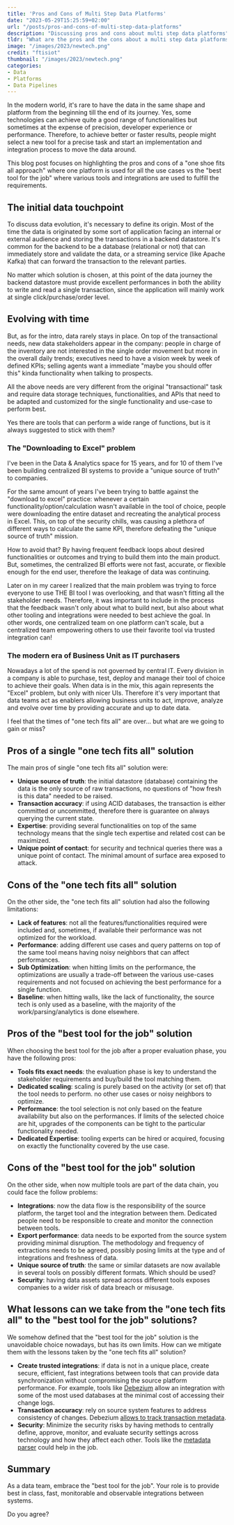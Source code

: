 ```yaml
---
title: 'Pros and Cons of Multi Step Data Platforms'
date: "2023-05-29T15:25:59+02:00"
url: "/posts/pros-and-cons-of-multi-step-data-platforms"
description: "Discussing pros and cons about multi step data platforms"
tldr: "What are the pros and the cons about a multi step data platforms"
image: "/images/2023/newtech.png"
credit: "ftisiot"
thumbnail: "/images/2023/newtech.png"
categories:
- Data
- Platforms
- Data Pipelines
---
```


In the modern world, it's rare to have the data in the same shape and platform from the beginning till the end of its journey. Yes, some technologies can achieve quite a good range of functionalities but sometimes at the expense of precision, developer experience or performance. Therefore, to achieve better or faster results, people might select a new tool for a precise task and start an implementation and integration process to move the data around. 

This blog post focuses on highlighting the pros and cons of a "one shoe fits all approach" where one platform is used for all the use cases vs the "best tool for the job" where various tools and integrations are used to fulfill the requirements. 

## The initial data touchpoint

To discuss data evolution, it's necessary to define its origin. Most of the time the data is originated by some sort of application facing an internal or external audience and storing the transactions in a backend datastore. It's common for the backend to be a database (relational or not) that can immediately store and validate the data, or a streaming service (like Apache Kafka) that can forward the transaction to the relevant parties.

No matter which solution is chosen, at this point of the data journey the backend datastore must provide excellent performances in both the ability to write and read a single transaction, since the application will mainly work at single click/purchase/order level.

## Evolving with time

But, as for the intro, data rarely stays in place. On top of the transactional needs, new data stakeholders appear in the company: people in charge of the inventory are not interested in the single order movement but more in the overall daily trends; executives need to have a vision week by week of defined KPIs; selling agents want a immediate "maybe you should offer this" kinda functionality when talking to prospects. 

All the above needs are very different from the original "transactional" task and require data storage techniques, functionalities, and APIs that need to be adapted and customized for the single functionality and use-case to perform best.

Yes there are tools that can perform a wide range of functions, but is it always suggested to stick with them?

### The "Downloading to Excel" problem

I've been in the Data & Analytics space for 15 years, and for 10 of them I've been building centralized BI systems to provide a "unique source of truth" to companies. 

For the same amount of years I've been trying to battle against the "download to excel" practice: whenever a certain functionality/option/calculation wasn't available in the tool of choice, people were downloading the entire dataset and recreating the analytical process in Excel. This, on top of the security chills, was causing a plethora of different ways to calculate the same KPI, therefore defeating the "unique source of truth" mission.

How to avoid that? By having frequent feedback loops about desired functionalities or outcomes and trying to build them into the main product. But, sometimes, the centralized BI efforts were not fast, accurate, or flexible enough for the end user, therefore the leakage of data was continuing.

Later on in my career I realized that the main problem was trying to force everyone to use THE BI tool I was overlooking, and that wasn't fitting all the stakeholder needs. Therefore, it was important to include in the process that the feedback wasn't only about what to build next, but also about what other tooling and integrations were needed to best achieve the goal. In other words, one centralized team on one platform can't scale, but a centralized team empowering others to use their favorite tool via trusted integration can!

### The modern era of Business Unit as IT purchasers

Nowadays a lot of the spend is not governed by central IT. Every division in a company is able to purchase, test, deploy and manage their tool of choice to achieve their goals. When data is in the mix, this again represents the "Excel" problem, but only with nicer UIs. Therefore it's very important that data teams act as enablers allowing business units to act, improve, analyze and evolve over time by providing accurate and up to date data.

I feel that the times of "one tech fits all" are over... but what are we going to gain or miss?


## Pros of a single "one tech fits all" solution

The main pros of single "one tech fits all" solution were:

* **Unique source of truth**: the initial datastore (database) containing the data is the only source of raw transactions, no questions of "how fresh is this data" needed to be raised.
* **Transaction accuracy**: if using ACID databases, the transaction is either committed or uncommitted, therefore there is guarantee on always querying the current state.
* **Expertise**: providing several functionalities on top of the same technology means that the single tech expertise and related cost can be maximized.
* **Unique point of contact**: for security and technical queries there was a unique point of contact. The minimal amount of surface area exposed to attack.

## Cons of the "one tech fits all" solution

On the other side, the "one tech fits all" solution had also the following limitations:
* **Lack of features**: not all the features/functionalities required were included and, sometimes, if available their performance was not optimized for the workload.
* **Performance**: adding different use cases and query patterns on top of the same tool means having noisy neighbors that can affect performances.
* **Sub Optimization**: when hitting limits on the performance, the optimizations are usually a trade-off between the various use-cases requirements and not focused on achieving the best performance for a single function.
* **Baseline**: when hitting walls, like the lack of functionality, the source tech is only used as a baseline, with the majority of the work/parsing/analytics is done elsewhere.

## Pros of the "best tool for the job" solution

When choosing the best tool for the job after a proper evaluation phase, you have the following pros:

* **Tools fits exact needs**: the evaluation phase is key to understand the stakeholder requirements and buy/build the tool matching them.
* **Dedicated scaling**: scaling is purely based on the activity (or set of) that the tool needs to perform. no other use cases or noisy neighbors to optimize.
* **Performance**: the tool selection is not only based on the feature availability but also on the performances. If limits of the selected choice are hit, upgrades of the components can be tight to the particular functionality needed.
* **Dedicated Expertise**: tooling experts can be hired or acquired, focusing on exactly the functionality covered by the use case.


## Cons of the "best tool for the job" solution

On the other side, when now multiple tools are part of the data chain, you could face the follow problems:

* **Integrations**: now the data flow is the responsibility of the source platform, the target tool and the integration between them. Dedicated people need to be responsible to create and monitor the connection between tools.
* **Export performance**: data needs to be exported from the source system providing minimal disruption. The methodology and frequency of extractions needs to be agreed, possibly posing limits at the type and of integrations and freshness of data. 
* **Unique source of truth**: the same or similar datasets are now available in several tools on possibly different formats. Which should be used?
* **Security**: having data assets spread across different tools exposes companies to a wider risk of data breach or misusage.

## What lessons can we take from the "one tech fits all" to the "best tool for the job" solutions?

We somehow defined that the "best tool for the job" solution is the unavoidable choice nowadays, but has its own limits. How can we mitigate them with the lessons taken by the "one tech fits all" solution?


* **Create trusted integrations**: if data is not in a unique place, create secure, efficient, fast integrations between tools that can provide data synchronization without compromising the source platform performance. For example, tools like [Debezium](https://debezium.io/) allow an integration with some of the most used databases at the minimal cost of accessing their change logs. 
* **Transaction accuracy**: rely on source system features to address consistency of changes. Debezium [allows to track transaction metadata](https://debezium.io/documentation/reference/stable/connectors/postgresql.html#postgresql-transaction-metadata).
* **Security**: Minimize the security risks by having methods to centrally define, approve, monitor, and evaluate security settings across technology and how they affect each other. Tools like the [metadata parser](https://github.com/aiven/metadata-parser) could help in the job.


## Summary

As a data team, embrace the "best tool for the job". Your role is to provide best in class, fast, monitorable and observable integrations between systems.

Do you agree?



